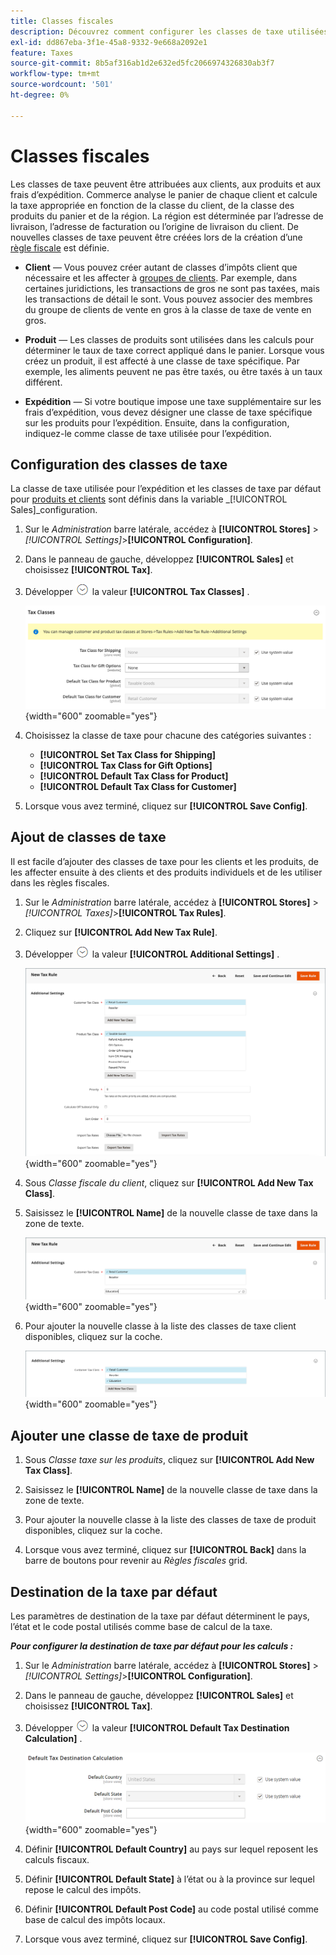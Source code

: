```yaml
---
title: Classes fiscales
description: Découvrez comment configurer les classes de taxe utilisées pour les règles fiscales.
exl-id: dd867eba-3f1e-45a8-9332-9e668a2092e1
feature: Taxes
source-git-commit: 8b5af316ab1d2e632ed5fc2066974326830ab3f7
workflow-type: tm+mt
source-wordcount: '501'
ht-degree: 0%

---
```


# Classes fiscales

Les classes de taxe peuvent être attribuées aux clients, aux produits et aux frais d’expédition. Commerce analyse le panier de chaque client et calcule la taxe appropriée en fonction de la classe du client, de la classe des produits du panier et de la région. La région est déterminée par l’adresse de livraison, l’adresse de facturation ou l’origine de livraison du client. De nouvelles classes de taxe peuvent être créées lors de la création d’une [règle fiscale](tax-rules.md) est définie.

- **Client** — Vous pouvez créer autant de classes d’impôts client que nécessaire et les affecter à [groupes de clients](../customers/customer-groups.md). Par exemple, dans certaines juridictions, les transactions de gros ne sont pas taxées, mais les transactions de détail le sont. Vous pouvez associer des membres du groupe de clients de vente en gros à la classe de taxe de vente en gros.

- **Produit** — Les classes de produits sont utilisées dans les calculs pour déterminer le taux de taxe correct appliqué dans le panier. Lorsque vous créez un produit, il est affecté à une classe de taxe spécifique. Par exemple, les aliments peuvent ne pas être taxés, ou être taxés à un taux différent.

- **Expédition** — Si votre boutique impose une taxe supplémentaire sur les frais d’expédition, vous devez désigner une classe de taxe spécifique sur les produits pour l’expédition. Ensuite, dans la configuration, indiquez-le comme classe de taxe utilisée pour l’expédition.

## Configuration des classes de taxe

La classe de taxe utilisée pour l’expédition et les classes de taxe par défaut pour [produits et clients](#add-a-product-tax-class) sont définis dans la variable _[!UICONTROL Sales]_configuration.

1. Sur le _Administration_ barre latérale, accédez à **[!UICONTROL Stores]** > _[!UICONTROL Settings]_>**[!UICONTROL Configuration]**.

1. Dans le panneau de gauche, développez **[!UICONTROL Sales]** et choisissez **[!UICONTROL Tax]**.

1. Développer ![Sélecteur d’extension](../assets/icon-display-expand.png) la valeur **[!UICONTROL Tax Classes]** .

   ![Configuration - classes de taxe](../configuration-reference/sales/assets/tax-tax-classes.png){width="600" zoomable="yes"}

1. Choisissez la classe de taxe pour chacune des catégories suivantes :

   - **[!UICONTROL Set Tax Class for Shipping]**
   - **[!UICONTROL Tax Class for Gift Options]**
   - **[!UICONTROL Default Tax Class for Product]**
   - **[!UICONTROL Default Tax Class for Customer]**

1. Lorsque vous avez terminé, cliquez sur **[!UICONTROL Save Config]**.

## Ajout de classes de taxe

Il est facile d’ajouter des classes de taxe pour les clients et les produits, de les affecter ensuite à des clients et des produits individuels et de les utiliser dans les règles fiscales.

1. Sur le _Administration_ barre latérale, accédez à **[!UICONTROL Stores]** > _[!UICONTROL Taxes]_>**[!UICONTROL Tax Rules]**.

1. Cliquez sur **[!UICONTROL Add New Tax Rule]**.

1. Développer ![Sélecteur d’extension](../assets/icon-display-expand.png) la valeur **[!UICONTROL Additional Settings]** .

   ![Ajouter une nouvelle classe fiscale](./assets/tax-class-additional-settings.png){width="600" zoomable="yes"}

1. Sous _Classe fiscale du client_, cliquez sur **[!UICONTROL Add New Tax Class]**.

1. Saisissez le **[!UICONTROL Name]** de la nouvelle classe de taxe dans la zone de texte.

   ![Ajouter une nouvelle classe fiscale](./assets/tax-class-customer-add-new.png){width="600" zoomable="yes"}

1. Pour ajouter la nouvelle classe à la liste des classes de taxe client disponibles, cliquez sur la coche.

   ![Nouvelles classes d’impôts](./assets/tax-classes-updated.png){width="600" zoomable="yes"}

## Ajouter une classe de taxe de produit

1. Sous _Classe taxe sur les produits_, cliquez sur **[!UICONTROL Add New Tax Class]**.

1. Saisissez le **[!UICONTROL Name]** de la nouvelle classe de taxe dans la zone de texte.

1. Pour ajouter la nouvelle classe à la liste des classes de taxe de produit disponibles, cliquez sur la coche.

1. Lorsque vous avez terminé, cliquez sur **[!UICONTROL Back]** dans la barre de boutons pour revenir au _Règles fiscales_ grid.

## Destination de la taxe par défaut

Les paramètres de destination de la taxe par défaut déterminent le pays, l’état et le code postal utilisés comme base de calcul de la taxe.

**_Pour configurer la destination de taxe par défaut pour les calculs :_**

1. Sur le _Administration_ barre latérale, accédez à **[!UICONTROL Stores]** > _[!UICONTROL Settings]_>**[!UICONTROL Configuration]**.

1. Dans le panneau de gauche, développez **[!UICONTROL Sales]** et choisissez **[!UICONTROL Tax]**.

1. Développer ![Sélecteur d’extension](../assets/icon-display-expand.png) la valeur **[!UICONTROL Default Tax Destination Calculation]** .

   ![Calcul de la destination de la taxe par défaut](../configuration-reference/sales/assets/tax-default-tax-destination-calculation.png){width="600" zoomable="yes"}

1. Définir **[!UICONTROL Default Country]** au pays sur lequel reposent les calculs fiscaux.

1. Définir **[!UICONTROL Default State]** à l’état ou à la province sur lequel repose le calcul des impôts.

1. Définir **[!UICONTROL Default Post Code]** au code postal utilisé comme base de calcul des impôts locaux.

1. Lorsque vous avez terminé, cliquez sur **[!UICONTROL Save Config]**.
